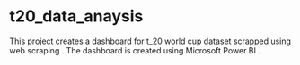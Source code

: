# t20_data_anaysis
This project creates a dashboard for t_20 world cup dataset scrapped using web scraping . The dashboard is created using Microsoft Power BI .
